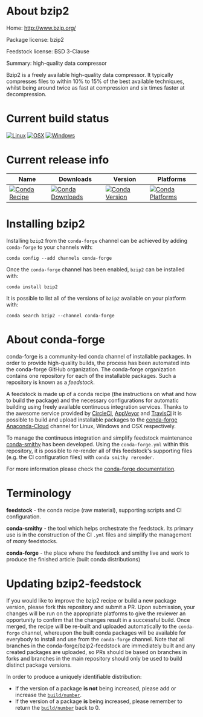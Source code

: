 About bzip2
===========

Home: http://www.bzip.org/

Package license: bzip2

Feedstock license: BSD 3-Clause

Summary: high-quality data compressor

Bzip2 is a freely available high-quality data compressor. It typically
compresses files to within 10% to 15% of the best available techniques,
whilst being around twice as fast at compression and six times faster
at decompression.


Current build status
====================

[![Linux](https://img.shields.io/circleci/project/github/conda-forge/bzip2-feedstock/master.svg?label=Linux)](https://circleci.com/gh/conda-forge/bzip2-feedstock)
[![OSX](https://img.shields.io/travis/conda-forge/bzip2-feedstock/master.svg?label=macOS)](https://travis-ci.org/conda-forge/bzip2-feedstock)
[![Windows](https://img.shields.io/appveyor/ci/conda-forge/bzip2-feedstock/master.svg?label=Windows)](https://ci.appveyor.com/project/conda-forge/bzip2-feedstock/branch/master)

Current release info
====================

| Name | Downloads | Version | Platforms |
| --- | --- | --- | --- |
| [![Conda Recipe](https://img.shields.io/badge/recipe-bzip2-green.svg)](https://anaconda.org/conda-forge/bzip2) | [![Conda Downloads](https://img.shields.io/conda/dn/conda-forge/bzip2.svg)](https://anaconda.org/conda-forge/bzip2) | [![Conda Version](https://img.shields.io/conda/vn/conda-forge/bzip2.svg)](https://anaconda.org/conda-forge/bzip2) | [![Conda Platforms](https://img.shields.io/conda/pn/conda-forge/bzip2.svg)](https://anaconda.org/conda-forge/bzip2) |

Installing bzip2
================

Installing `bzip2` from the `conda-forge` channel can be achieved by adding `conda-forge` to your channels with:

```
conda config --add channels conda-forge
```

Once the `conda-forge` channel has been enabled, `bzip2` can be installed with:

```
conda install bzip2
```

It is possible to list all of the versions of `bzip2` available on your platform with:

```
conda search bzip2 --channel conda-forge
```


About conda-forge
=================

conda-forge is a community-led conda channel of installable packages.
In order to provide high-quality builds, the process has been automated into the
conda-forge GitHub organization. The conda-forge organization contains one repository
for each of the installable packages. Such a repository is known as a *feedstock*.

A feedstock is made up of a conda recipe (the instructions on what and how to build
the package) and the necessary configurations for automatic building using freely
available continuous integration services. Thanks to the awesome service provided by
[CircleCI](https://circleci.com/), [AppVeyor](http://www.appveyor.com/)
and [TravisCI](https://travis-ci.org/) it is possible to build and upload installable
packages to the [conda-forge](https://anaconda.org/conda-forge)
[Anaconda-Cloud](http://docs.anaconda.org/) channel for Linux, Windows and OSX respectively.

To manage the continuous integration and simplify feedstock maintenance
[conda-smithy](http://github.com/conda-forge/conda-smithy) has been developed.
Using the ``conda-forge.yml`` within this repository, it is possible to re-render all of
this feedstock's supporting files (e.g. the CI configuration files) with ``conda smithy rerender``.

For more information please check the [conda-forge documentation](https://conda-forge.org/docs/).

Terminology
===========

**feedstock** - the conda recipe (raw material), supporting scripts and CI configuration.

**conda-smithy** - the tool which helps orchestrate the feedstock.
                   Its primary use is in the construction of the CI ``.yml`` files
                   and simplify the management of *many* feedstocks.

**conda-forge** - the place where the feedstock and smithy live and work to
                  produce the finished article (built conda distributions)


Updating bzip2-feedstock
========================

If you would like to improve the bzip2 recipe or build a new
package version, please fork this repository and submit a PR. Upon submission,
your changes will be run on the appropriate platforms to give the reviewer an
opportunity to confirm that the changes result in a successful build. Once
merged, the recipe will be re-built and uploaded automatically to the
`conda-forge` channel, whereupon the built conda packages will be available for
everybody to install and use from the `conda-forge` channel.
Note that all branches in the conda-forge/bzip2-feedstock are
immediately built and any created packages are uploaded, so PRs should be based
on branches in forks and branches in the main repository should only be used to
build distinct package versions.

In order to produce a uniquely identifiable distribution:
 * If the version of a package **is not** being increased, please add or increase
   the [``build/number``](http://conda.pydata.org/docs/building/meta-yaml.html#build-number-and-string).
 * If the version of a package **is** being increased, please remember to return
   the [``build/number``](http://conda.pydata.org/docs/building/meta-yaml.html#build-number-and-string)
   back to 0.